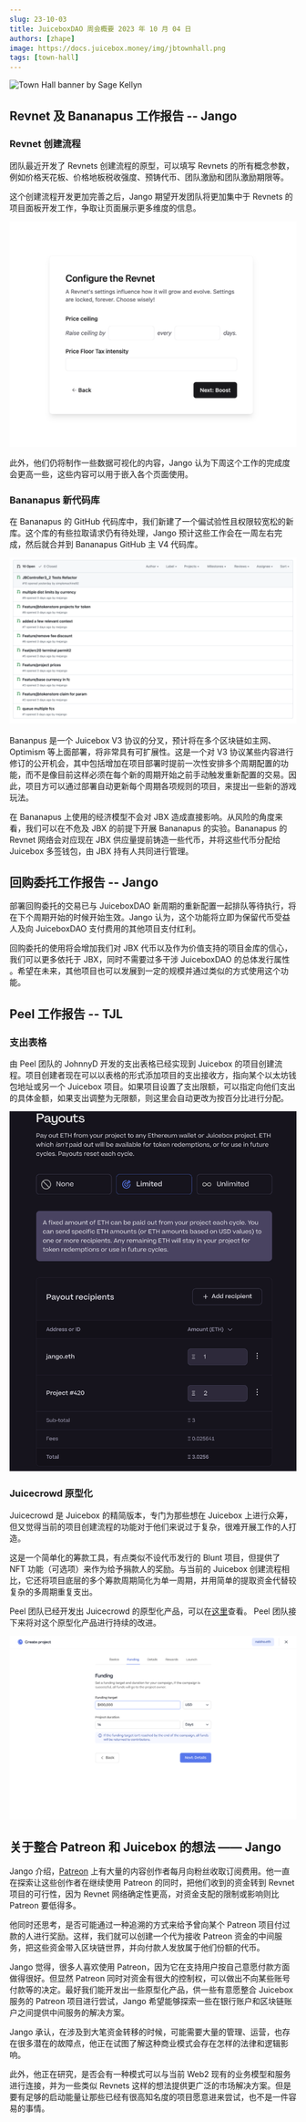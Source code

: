 ```yaml
---
slug: 23-10-03
title: JuiceboxDAO 周会概要 2023 年 10 月 04 日
authors: [zhape]
image: https://docs.juicebox.money/img/jbtownhall.png
tags: [town-hall]
---
```


![Town Hall banner by Sage Kellyn](https://docs.juicebox.money/img/jbtownhall.png)

## Revnet 及 Bananapus 工作报告 -- Jango

### Revnet 创建流程

团队最近开发了 Revnets 创建流程的原型，可以填写 Revnets 的所有概念参数，例如价格天花板、价格地板税收强度、预铸代币、团队激励和团队激励期限等。

这个创建流程开发更加完善之后，Jango 期望开发团队将更加集中于 Revnets 的项目面板开发工作，争取让页面展示更多维度的信息。

![Revnet Create Flow](Revnet_create_flow.png)

此外，他们仍将制作一些数据可视化的内容，Jango 认为下周这个工作的完成度会更高一些，这些内容可以用于嵌入各个页面使用。

### Bananapus 新代码库

在 Bananapus 的 GitHub 代码库中，我们新建了一个偏试验性且权限较宽松的新库。这个库的有些拉取请求仍有待处理，Jango 预计这些工作会在一周左右完成，然后就合并到 Bananapus GitHub 主 V4 代码库。

![PRs to be worked on in the new Bananapus repo](nana_repo.png)

Bananpus 是一个 Juicebox V3 协议的分叉，预计将在多个区块链如主网、Optimism 等上面部署，将非常具有可扩展性。这是一个对 V3 协议某些内容进行修订的公开机会，其中包括增加在项目部署时提前一次性安排多个周期配置的功能，而不是像目前这样必须在每个新的周期开始之前手动触发重新配置的交易。因此，项目方可以通过部署自动更新每个周期各项规则的项目，来提出一些新的游戏玩法。

在 Bananapus 上使用的经济模型不会对 JBX 造成直接影响。从风险的角度来看，我们可以在不危及 JBX 的前提下开展 Bananapus 的实验。Bananapus 的 Revnet 网络会对应现在 JBX 供应量提前铸造一些代币，并将这些代币分配给 Juicebox 多签钱包，由 JBX 持有人共同进行管理。

## 回购委托工作报告 -- Jango

部署回购委托的交易已与 JuiceboxDAO 新周期的重新配置一起排队等待执行，将在下个周期开始的时候开始生效。Jango 认为，这个功能将立即为保留代币受益人及向 JuiceboxDAO 支付费用的其他项目支付红利。

回购委托的使用将会增加我们对 JBX 代币以及作为价值支持的项目金库的信心，我们可以更多依托于 JBX，同时不需要过多干涉 JuiceboxDAO 的总体发行属性 。希望在未来，其他项目也可以发展到一定的规模并通过类似的方式使用这个功能。

## Peel 工作报告 -- TJL

### 支出表格

由 Peel 团队的 JohnnyD 开发的支出表格已经实现到 Juicebox 的项目创建流程。项目创建者现在可以以表格的形式添加项目的支出接收方，指向某个以太坊钱包地址或另一个 Juicebox 项目。如果项目设置了支出限额，可以指定向他们支出的具体金额，如果支出调整为无限额，则这里会自动更改为按百分比进行分配。

![Payouts setting with new payout table](payouts_table.png)



### Juicecrowd 原型化

Juicecrowd 是 Juicebox 的精简版本，专门为那些想在 Juicebox 上进行众筹，但又觉得当前的项目创建流程的功能对于他们来说过于复杂，很难开展工作的人打造。

这是一个简单化的筹款工具，有点类似不设代币发行的 Blunt 项目，但提供了 NFT 功能（可选项）来作为给予捐款人的奖励。与当前的 Juicebox 创建流程相比，它还将项目底层的多个筹款周期简化为单一周期，并用简单的提取资金代替较复杂的多周期重复支出。

Peel 团队已经开发出 Juicecrowd 的原型化产品，可以在[这里](https://www.figma.com/proto/fV02sJ1bihdNgjR1T3JCSR/Juicebox-Apps-Exploration-–-Sep23?page-id=434%3A19818&type=design&node-id=499-36268&viewport=427%2C-525%2C0.13&t=vZFc1ycVdpxCAtb9-1&scaling=scale-down&starting-point-node-id=759%3A86140)查看。 Peel 团队接下来将对这个原型化产品进行持续的改进。

![Juicecrowd create flow prototype](juicecrowd_proto.png)

## 关于整合 Patreon 和 Juicebox 的想法 —— Jango

Jango 介绍，[Patreon](https://www.patreon.com/home) 上有大量的内容创作者每月向粉丝收取订阅费用。他一直在探索让这些创作者在继续使用 Patreon 的同时，把他们收到的资金转到 Revnet 项目的可行性，因为 Revnet 网络确定性更高，对资金支配的限制或影响则比 Patreon 要低得多。

他同时还思考，是否可能通过一种追溯的方式来给予曾向某个 Patreon 项目付过款的人进行奖励。这样，我们就可以创建一个代为接收 Patreon 资金的中间服务，把这些资金带入区块链世界，并向付款人发放属于他们份额的代币。

Jango 觉得，很多人喜欢使用 Patreon，因为它在支持用户按自己意愿付款方面做得很好。但显然 Patreon 同时对资金有很大的控制权，可以做出不向某些账号付款等的决定。最好我们能开发出一些原型化产品，供一些有意愿整合 Juicebox 服务的 Patreon 项目进行尝试，Jango 希望能够探索一些在银行账户和区块链账户之间提供中间服务的解决方案。

Jango 承认，在涉及到大笔资金转移的时候，可能需要大量的管理、运营，也存在很多潜在的故障点，他正在试图了解这种商业模式会存在怎样的法律和逻辑影响。

此外，他正在研究，是否会有一种模式可以与当前 Web2 现有的业务模型和服务进行连接，并为一些类似 Revnets 这样的想法提供更广泛的市场解决方案。但是要有足够的启动能量让那些已经有很高知名度的项目愿意进来尝试，也不是一件容易的事情。

